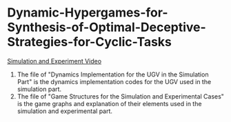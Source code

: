 # Dynamic-Hypergames-for-Synthesis-of-Optimal-Deceptive-Strategies-for-Cyclic-Tasks
[Simulation and Experiment Video](https://www.youtube.com/watch?v=LwhK8Ha0DjM)

1. The file of "Dynamics Implementation for the UGV in the Simulation Part" is the dynamics implementation codes for the UGV used in the simulation part.
2. The file of "Game Structures for the Simulation and Experimental Cases" is the game graphs and explanation of their elements used in the simulation and experimental part.
